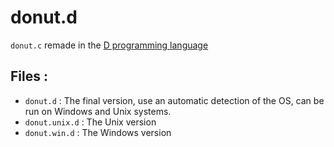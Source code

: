 # donut.d

`donut.c` remade in the [D programming language](https://dlang.org/)

## Files :

- `donut.d` : The final version, use an automatic detection of the OS, can be run on Windows and Unix systems.
- `donut.unix.d` : The Unix version
- `donut.win.d` : The Windows version
